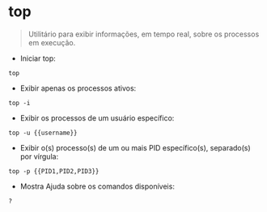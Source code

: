# top

> Utilitário para exibir informações, em tempo real, sobre os processos em execução.

- Iniciar top:

`top`

- Exibir apenas os processos ativos:

`top -i`

- Exibir os processos de um usuário específico:

`top -u {{username}}`

- Exibir o(s) processo(s) de um ou mais PID específico(s), separado(s) por vírgula:

`top -p {{PID1,PID2,PID3}}`

- Mostra Ajuda sobre os comandos disponíveis:

`?`
